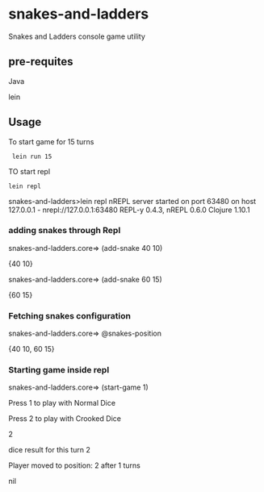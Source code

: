 # snakes-and-ladders

Snakes and Ladders console game utility

## pre-requites
Java

lein

## Usage

To start game for 15 turns

``` lein run 15```

TO start repl

```lein repl ```

snakes-and-ladders>lein repl
nREPL server started on port 63480 on host 127.0.0.1 - nrepl://127.0.0.1:63480
REPL-y 0.4.3, nREPL 0.6.0
Clojure 1.10.1
### adding snakes through Repl
snakes-and-ladders.core=> (add-snake 40 10)

{40 10}

snakes-and-ladders.core=> (add-snake 60 15)

{60 15}

### Fetching snakes configuration
snakes-and-ladders.core=> @snakes-position

{40 10, 60 15}

### Starting game inside repl
snakes-and-ladders.core=> (start-game 1)

Press 1 to play with Normal Dice

Press 2 to play with Crooked Dice

2

dice result for this turn  2

Player moved to position:  2  after  1 turns

nil



